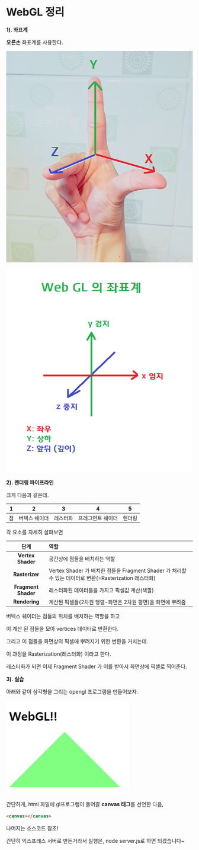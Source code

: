 # WebGL 정리

**1). 좌표계**

**오른손** 좌표계를 사용한다.

![WEBGL좌표계손](WEBGL좌표계손.png)

![webgl좌표계](webgl좌표계.png)

**2). 렌더링 파이프라인**

크게 다음과 같은데. 

|  1   |       2       |    3     |         4         |   5    |
| :--: | :-----------: | :------: | :---------------: | :----: |
|  점  | 버텍스 쉐이더 | 레스터화 | 프레그먼트 쉐이더 | 렌더링 |



각 요소를 자세히 살펴보면

|        단계         | 역할                                                         |
| :-----------------: | :----------------------------------------------------------- |
|  **Vertex Shader**  | 공간상에 점들을 배치하는 역할                                |
|   **Rasterizer**    | Vertex Shader 가 배치한 점들을 Fragment Shader 가 처리할 수 있는 데이터로 변환(=Rasterization 레스터화) |
| **Fragment Shader** | 레스터화된 데이터들을 가지고 픽셀값 계산(색깔)               |
|    **Rendering**    | 계산된 픽셀들(2차원 행렬-화면은 2차원 평면)을 화면에 뿌려줌  |



버텍스 쉐이더는 점들의 위치를 배치하는 역할을 하고

이 계산 된 점들을 모아 vertices 데이터로 반환한다.

그리고 이 점들을 화면상의 픽셀에 뿌려지기 위한 변환을 거치는데.

이 과정을 Rasterization(레스터화) 이라고 한다. 

레스터화가 되면 이제 Fragment Shader 가 이를 받아서 화면상에 픽셀로 찍어준다.



**3). 실습**

아래와 같이 삼각형을 그리는 opengl 프로그램을 만들어보자.

![결과](결과.PNG)





간단하게, html 파일에 gl프로그램이 들어갈 **canvas 태그**를 선언한 다음,

```html
<canvas></canvas>
```

나머지는 소스코드 참조!

간단히 익스프레스 서버로 만든거라서 실행은, node server.js로 하면 되겠습니다~
